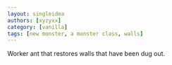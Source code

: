 ```yaml
---
layout: singleidea
authors: [xyzyxx]
category: [vanilla]
tags: [new monster, a monster class, walls]
---
```

Worker ant that restores walls that have been dug out.
